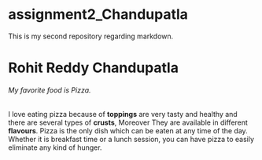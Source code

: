 # assignment2_Chandupatla
This is my second repository regarding markdown.

# Rohit Reddy Chandupatla 
###### My favorite food is Pizza.

I love eating pizza because of **toppings** are very tasty and healthy and there are several types of **crusts**, Moreover They are available in different **flavours**. Pizza is the only dish which can be eaten at any time of the day. Whether it is breakfast time or a lunch session, you can have pizza to easily eliminate any kind of hunger.

